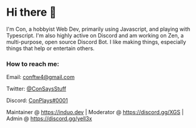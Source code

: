 # Hi there 👋

I'm Con, a hobbyist Web Dev, primarily using Javascript, and playing with Typescript. I'm also highly active on Discord and am working on Zen, a multi-purpose, open source Discord Bot. I like making things, especially things that help or entertain others.

### How to reach me:

Email: conftw4@gmail.com

Twitter: [@ConSaysStuff](https://twitter.com/ConSaysStuff)

Discord: [ConPlays#0001](https://discord.com/users/576665068763086848)



Maintainer @ https://induo.dev | 
Moderator @ https://discord.gg/XGS | Admin @ https://discord.gg/yell3x

